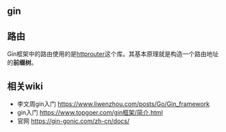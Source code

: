 ## gin

## 路由

Gin框架中的路由使用的是[httprouter](https://github.com/julienschmidt/httprouter)这个库。其基本原理就是构造一个路由地址的**前缀树**。

## 相关wiki

- 李文周gin入门 https://www.liwenzhou.com/posts/Go/Gin_framework
- gin入门 https://www.topgoer.com/gin框架/简介.html
- 官网 https://gin-gonic.com/zh-cn/docs/